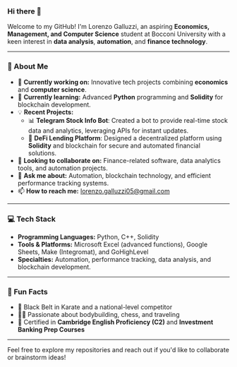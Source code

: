 ### Hi there 👋

Welcome to my GitHub! I'm Lorenzo Galluzzi, an aspiring **Economics, Management, and Computer Science** student at Bocconi University with a keen interest in **data analysis**, **automation**, and **finance technology**.

---

### 🚀 About Me
- 🔭 **Currently working on:** Innovative tech projects combining **economics** and **computer science**.
- 🌱 **Currently learning:** Advanced **Python** programming and **Solidity** for blockchain development.
- 💡 **Recent Projects:**
  - 📊 **Telegram Stock Info Bot**: Created a bot to provide real-time stock data and analytics, leveraging APIs for instant updates.
  - 🔗 **DeFi Lending Platform**: Designed a decentralized platform using **Solidity** and blockchain for secure and automated financial solutions.
- 🤝 **Looking to collaborate on:** Finance-related software, data analytics tools, and automation projects.
- 💬 **Ask me about:** Automation, blockchain technology, and efficient performance tracking systems.
- 📫 **How to reach me:** lorenzo.galluzzi05@gmail.com

---

### 💻 Tech Stack
- **Programming Languages:** Python, C++, Solidity
- **Tools & Platforms:** Microsoft Excel (advanced functions), Google Sheets, Make (Integromat), and GoHighLevel
- **Specialties:** Automation, performance tracking, data analysis, and blockchain development.

---

### 🌟 Fun Facts
- 🥋 Black Belt in Karate and a national-level competitor
- 🏋️‍♂️ Passionate about bodybuilding, chess, and traveling
- 🏅 Certified in **Cambridge English Proficiency (C2)** and **Investment Banking Prep Courses**

---

Feel free to explore my repositories and reach out if you'd like to collaborate or brainstorm ideas!
